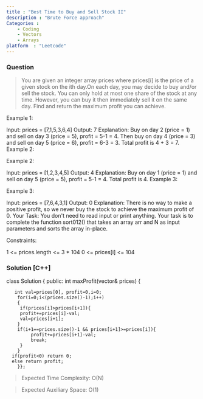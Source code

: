 ```yaml
---
title : "Best Time to Buy and Sell Stock II"
description : "Brute Force approach"
Categories :
    - Coding
    - Vectors
    - Arrays
platform  : "Leetcode"
---
```


### Question

>You are given an integer array prices where prices[i] is the price of a given stock on the ith day.On each day, you may decide to buy and/or sell the stock. You can only hold at most one share of the stock at any time. However, you can buy it then immediately sell it on the same day.
Find and return the maximum profit you can achieve.


Example 1:

Input: prices = [7,1,5,3,6,4]
Output: 7
Explanation: Buy on day 2 (price = 1) and sell on day 3 (price = 5), profit = 5-1 = 4.
Then buy on day 4 (price = 3) and sell on day 5 (price = 6), profit = 6-3 = 3.
Total profit is 4 + 3 = 7.
Example 2:

Example 2:

Input: prices = [1,2,3,4,5]
Output: 4
Explanation: Buy on day 1 (price = 1) and sell on day 5 (price = 5), profit = 5-1 = 4.
Total profit is 4.
Example 3:

Example 3:

Input: prices = [7,6,4,3,1]
Output: 0
Explanation: There is no way to make a positive profit, so we never buy the stock to achieve the maximum profit of 0.
Your Task:
You don't need to read input or print anything. Your task is to complete the function sort012() that takes an array arr and N as input parameters and sorts the array in-place.


Constraints:

1 <= prices.length <= 3 * 104
0 <= prices[i] <= 104

### Solution [C++]


class Solution {
public:
    int maxProfit(vector<int>& prices) {
    
       int val=prices[0], profit=0,i=0;
        for(i=0;i<(prices.size()-1);i++)
        {
         if(prices[i]>prices[i+1]){
         profit+=prices[i]-val;
         val=prices[i+1];
        }
        if(i+1==prices.size()-1 && prices[i+1]>=prices[i]){
             profit+=prices[i+1]-val;
             break;
         }
        }
      if(profit<0) return 0;
      else return profit;
        }};
       




>Expected Time Complexity: O(N) 

>Expected Auxiliary Space: O(1)
